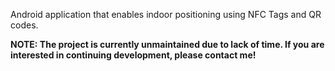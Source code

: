 Android application that enables indoor positioning using NFC Tags and QR codes.

**NOTE: The project is currently unmaintained due to lack of time. If you are interested in continuing development, please contact me!**
